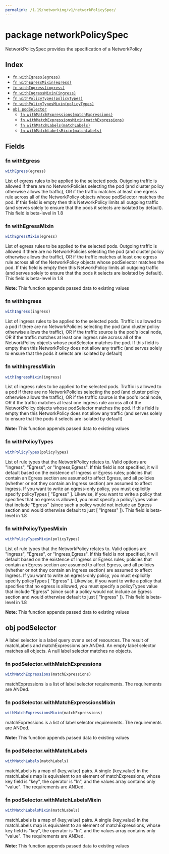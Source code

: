 ```yaml
---
permalink: /1.19/networking/v1/networkPolicySpec/
---
```


# package networkPolicySpec

NetworkPolicySpec provides the specification of a NetworkPolicy

## Index

* [`fn withEgress(egress)`](#fn-withegress)
* [`fn withEgressMixin(egress)`](#fn-withegressmixin)
* [`fn withIngress(ingress)`](#fn-withingress)
* [`fn withIngressMixin(ingress)`](#fn-withingressmixin)
* [`fn withPolicyTypes(policyTypes)`](#fn-withpolicytypes)
* [`fn withPolicyTypesMixin(policyTypes)`](#fn-withpolicytypesmixin)
* [`obj podSelector`](#obj-podselector)
  * [`fn withMatchExpressions(matchExpressions)`](#fn-podselectorwithmatchexpressions)
  * [`fn withMatchExpressionsMixin(matchExpressions)`](#fn-podselectorwithmatchexpressionsmixin)
  * [`fn withMatchLabels(matchLabels)`](#fn-podselectorwithmatchlabels)
  * [`fn withMatchLabelsMixin(matchLabels)`](#fn-podselectorwithmatchlabelsmixin)

## Fields

### fn withEgress

```ts
withEgress(egress)
```

List of egress rules to be applied to the selected pods. Outgoing traffic is allowed if there are no NetworkPolicies selecting the pod (and cluster policy otherwise allows the traffic), OR if the traffic matches at least one egress rule across all of the NetworkPolicy objects whose podSelector matches the pod. If this field is empty then this NetworkPolicy limits all outgoing traffic (and serves solely to ensure that the pods it selects are isolated by default). This field is beta-level in 1.8

### fn withEgressMixin

```ts
withEgressMixin(egress)
```

List of egress rules to be applied to the selected pods. Outgoing traffic is allowed if there are no NetworkPolicies selecting the pod (and cluster policy otherwise allows the traffic), OR if the traffic matches at least one egress rule across all of the NetworkPolicy objects whose podSelector matches the pod. If this field is empty then this NetworkPolicy limits all outgoing traffic (and serves solely to ensure that the pods it selects are isolated by default). This field is beta-level in 1.8

**Note:** This function appends passed data to existing values

### fn withIngress

```ts
withIngress(ingress)
```

List of ingress rules to be applied to the selected pods. Traffic is allowed to a pod if there are no NetworkPolicies selecting the pod (and cluster policy otherwise allows the traffic), OR if the traffic source is the pod's local node, OR if the traffic matches at least one ingress rule across all of the NetworkPolicy objects whose podSelector matches the pod. If this field is empty then this NetworkPolicy does not allow any traffic (and serves solely to ensure that the pods it selects are isolated by default)

### fn withIngressMixin

```ts
withIngressMixin(ingress)
```

List of ingress rules to be applied to the selected pods. Traffic is allowed to a pod if there are no NetworkPolicies selecting the pod (and cluster policy otherwise allows the traffic), OR if the traffic source is the pod's local node, OR if the traffic matches at least one ingress rule across all of the NetworkPolicy objects whose podSelector matches the pod. If this field is empty then this NetworkPolicy does not allow any traffic (and serves solely to ensure that the pods it selects are isolated by default)

**Note:** This function appends passed data to existing values

### fn withPolicyTypes

```ts
withPolicyTypes(policyTypes)
```

List of rule types that the NetworkPolicy relates to. Valid options are "Ingress", "Egress", or "Ingress,Egress". If this field is not specified, it will default based on the existence of Ingress or Egress rules; policies that contain an Egress section are assumed to affect Egress, and all policies (whether or not they contain an Ingress section) are assumed to affect Ingress. If you want to write an egress-only policy, you must explicitly specify policyTypes [ "Egress" ]. Likewise, if you want to write a policy that specifies that no egress is allowed, you must specify a policyTypes value that include "Egress" (since such a policy would not include an Egress section and would otherwise default to just [ "Ingress" ]). This field is beta-level in 1.8

### fn withPolicyTypesMixin

```ts
withPolicyTypesMixin(policyTypes)
```

List of rule types that the NetworkPolicy relates to. Valid options are "Ingress", "Egress", or "Ingress,Egress". If this field is not specified, it will default based on the existence of Ingress or Egress rules; policies that contain an Egress section are assumed to affect Egress, and all policies (whether or not they contain an Ingress section) are assumed to affect Ingress. If you want to write an egress-only policy, you must explicitly specify policyTypes [ "Egress" ]. Likewise, if you want to write a policy that specifies that no egress is allowed, you must specify a policyTypes value that include "Egress" (since such a policy would not include an Egress section and would otherwise default to just [ "Ingress" ]). This field is beta-level in 1.8

**Note:** This function appends passed data to existing values

## obj podSelector

A label selector is a label query over a set of resources. The result of matchLabels and matchExpressions are ANDed. An empty label selector matches all objects. A null label selector matches no objects.

### fn podSelector.withMatchExpressions

```ts
withMatchExpressions(matchExpressions)
```

matchExpressions is a list of label selector requirements. The requirements are ANDed.

### fn podSelector.withMatchExpressionsMixin

```ts
withMatchExpressionsMixin(matchExpressions)
```

matchExpressions is a list of label selector requirements. The requirements are ANDed.

**Note:** This function appends passed data to existing values

### fn podSelector.withMatchLabels

```ts
withMatchLabels(matchLabels)
```

matchLabels is a map of {key,value} pairs. A single {key,value} in the matchLabels map is equivalent to an element of matchExpressions, whose key field is "key", the operator is "In", and the values array contains only "value". The requirements are ANDed.

### fn podSelector.withMatchLabelsMixin

```ts
withMatchLabelsMixin(matchLabels)
```

matchLabels is a map of {key,value} pairs. A single {key,value} in the matchLabels map is equivalent to an element of matchExpressions, whose key field is "key", the operator is "In", and the values array contains only "value". The requirements are ANDed.

**Note:** This function appends passed data to existing values